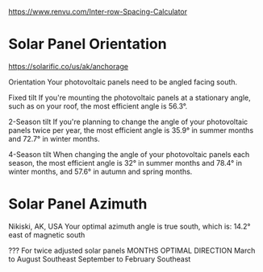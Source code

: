 https://www.renvu.com/Inter-row-Spacing-Calculator


# Solar Panel Orientation
https://solarific.co/us/ak/anchorage

Orientation
Your photovoltaic panels need to be angled facing south.

Fixed tilt
If you're mounting the photovoltaic panels at a stationary angle, such as on your roof, 
the most efficient angle is 56.3°.

2-Season tilt
If you're planning to change the angle of your photovoltaic panels twice per year, 
the most efficient angle is 35.9° in summer months and 72.7° in winter months.

4-Season tilt
When changing the angle of your photovoltaic panels each season, 
the most efficient angle is 32° in summer months and 78.4° in winter months, 
and 57.6° in autumn and spring months.



# Solar Panel Azimuth


Nikiski, AK, USA
Your optimal azimuth angle is true south, which is:
14.2° east of magnetic south


???
For twice adjusted solar panels
MONTHS	OPTIMAL DIRECTION
March to August	Southeast
September to February	Southeast
